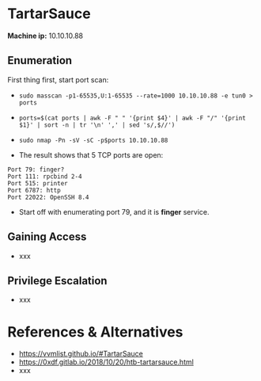 # TartarSauce

**Machine ip:** 10.10.10.88

## Enumeration
First thing first, start port scan:
+ `sudo masscan -p1-65535,U:1-65535 --rate=1000 10.10.10.88 -e tun0 > ports`
+ `ports=$(cat ports | awk -F " " '{print $4}' | awk -F "/" '{print $1}' | sort -n | tr '\n' ',' | sed 's/,$//')`
+ `sudo nmap -Pn -sV -sC -p$ports 10.10.10.88`



+ The result shows that 5 TCP ports are open:
```
Port 79: finger?
Port 111: rpcbind 2-4
Port 515: printer
Port 6787: http
Port 22022: OpenSSH 8.4
```

+ Start off with enumerating port 79, and it is **finger** service.



## Gaining Access
+ xxx



## Privilege Escalation
+ xxx



# References & Alternatives
+ https://vvmlist.github.io/#TartarSauce
+ https://0xdf.gitlab.io/2018/10/20/htb-tartarsauce.html
+ xxx

  
